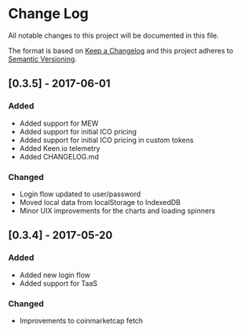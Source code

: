 # Change Log
All notable changes to this project will be documented in this file.

The format is based on [Keep a Changelog](http://keepachangelog.com/)
and this project adheres to [Semantic Versioning](http://semver.org/).

## [0.3.5] - 2017-06-01
### Added
- Added support for MEW
- Added support for initial ICO pricing
- Added support for initial ICO pricing in custom tokens
- Added Keen.io telemetry
- Added CHANGELOG.md

### Changed
- Login flow updated to user/password
- Moved local data from localStorage to IndexedDB
- Minor UIX improvements for the charts and loading spinners

## [0.3.4] - 2017-05-20
### Added
- Added new login flow
- Added support for TaaS

### Changed
- Improvements to coinmarketcap fetch
